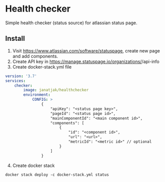 # Health checker

Simple health checker (status source) for atlassian status page. 

## Install

1. Visit https://www.atlassian.com/software/statuspage, create new page and add components.
2. Create API key in https://manage.statuspage.io/organizations/<page-id>/api-info
3. Create docker-stack.yml file

```yaml
version: '3.7'
services:
    checker:
        image: janatjak/healthchecker
        environment:
            CONFIG: >
                {
                    "apiKey": "<status page key>",
                    "pageId": "<status page id>",
                    "mainComponentId": "<main component id>",
                    "components": [
                        {
                            "id": "<component id>",
                            "url": "<url>",
                            "metricId": "<metric id>" // optional
                        }
                    ]
                }
```

4. Create docker stack
```shell
docker stack deploy -c docker-stack.yml status
```